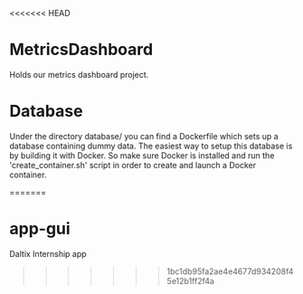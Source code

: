 <<<<<<< HEAD
# MetricsDashboard
Holds our metrics dashboard project.

Database
========
Under the directory database/ you can find a Dockerfile which sets up a database containing dummy data.
The easiest way to setup this database is by building it with Docker. So make sure Docker is installed
and run the 'create_container.sh' script in order to create and launch a Docker container.

=======
# app-gui
Daltix Internship app
>>>>>>> 1bc1db95fa2ae4e4677d934208f45e12b1ff2f4a
